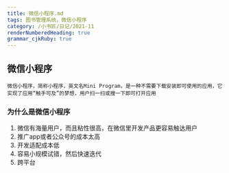 ```yaml
---
title: 微信小程序.md
tags: 图书管理系统，微信小程序
category: /小书匠/日记/2021-11
renderNumberedHeading: true
grammar_cjkRuby: true
---
```

## 微信小程序
	微信小程序，简称小程序，英文名Mini Program，是一种不需要下载安装即可使用的应用，它实现了应用“触手可及”的梦想，用户扫一扫或搜一下即可打开应用
### 为什么是微信小程序 

 1. 微信有海量用户，而且粘性很高，在微信里开发产品更容易触达用户
 2. 推广app或者公众号的成本太高
 3. 开发适配成本低
 4. 容易小规模试错，然后快速迭代
 5. 跨平台
###  

